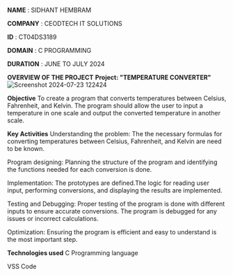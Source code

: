 **NAME** : SIDHANT HEMBRAM

**COMPANY** : CEODTECH IT SOLUTIONS

**ID** : CT04DS3189

**DOMAIN** : C PROGRAMMING

**DURATION** : JUNE TO JULY 2024

**OVERVIEW OF THE PROJECT**
**Project: "TEMPERATURE CONVERTER"**
![Screenshot 2024-07-23 122424](https://github.com/user-attachments/assets/1467cc2a-8392-4cd6-8896-869df7cda725)

**Objective**
To create a program that converts temperatures between Celsius, Fahrenheit, and Kelvin. The program should allow the user to input a temperature in one scale and output the converted temperature in another scale.

**Key Activities**
Understanding the problem: The the necessary formulas for converting temperatures between Celsius, Fahrenheit, and Kelvin are need to be known.

Program designing: Planning the structure of the program and identifying the functions needed for each conversion is done.

Implementation: The prototypes are defined.The logic for reading user input, performing conversions, and displaying the results are implemented.

Testing and Debugging: Proper testing of the program is done with different inputs to ensure accurate conversions. The program is debugged for any issues or incorrect calculations.

Optimization: Ensuring the program is efficient and easy to understand is the most important step.

**Technologies used**
C Programming language

VSS Code
